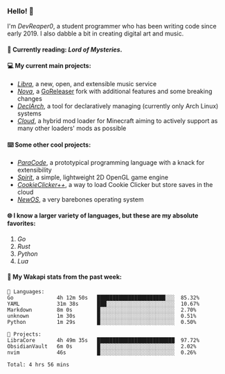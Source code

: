 ### Hello! 👋

I'm _DevReaper0_, a student programmer who has been writing code since early 2019. I also dabble a bit in creating digital art and music.

#### 📖 Currently reading: *Lord of Mysteries*.

#### 💻 My current main projects:

-   _[Libra](https://github.com/LibraMusic)_, a new, open, and extensible music service
-   _[Nova](https://github.com/LibraMusic/Nova)_, a [GoReleaser](https://github.com/goreleaser/goreleaser) fork with additional features and some breaking changes
-   _[DeclArch](https://github.com/DevReaper0/declarch)_, a tool for declaratively managing (currently only Arch Linux) systems
-   _[Cloud](https://github.com/CloudLoaderMC/CloudLoader)_, a hybrid mod loader for Minecraft aiming to actively support as many other loaders' mods as possible

#### ⌨️ Some other cool projects:

-   _[ParaCode](https://github.com/ParaCodeLang/ParaCode)_, a prototypical programming language with a knack for extensibility
-   _[Spirit](https://gitlab.com/DevReaper0/SpiritEngine)_, a simple, lightweight 2D OpenGL game engine
-   _[CookieClicker++](https://github.com/DevReaper0/CookieClickerPlusPlus)_, a way to load Cookie Clicker but store saves in the cloud
-   _[NewOS](https://github.com/DevReaper0/NewOS)_, a very barebones operating system

#### 🌐 I know a larger variety of languages, but these are my absolute favorites:

1. _Go_
2. _Rust_
3. _Python_
4. _Lua_

#### 📡 My Wakapi stats from the past week:

```text
💾 Languages:
Go              4h 12m 50s   ██████████████████████░░░  85.32%
YAML            31m 38s      ███░░░░░░░░░░░░░░░░░░░░░░  10.67%
Markdown        8m 0s        █░░░░░░░░░░░░░░░░░░░░░░░░  2.70%
unknown         1m 30s       █░░░░░░░░░░░░░░░░░░░░░░░░  0.51%
Python          1m 29s       █░░░░░░░░░░░░░░░░░░░░░░░░  0.50%

💼 Projects:
LibraCore       4h 49m 35s   █████████████████████████  97.72%
ObsidianVault   6m 0s        █░░░░░░░░░░░░░░░░░░░░░░░░  2.02%
nvim            46s          █░░░░░░░░░░░░░░░░░░░░░░░░  0.26%

Total: 4 hrs 56 mins
```
